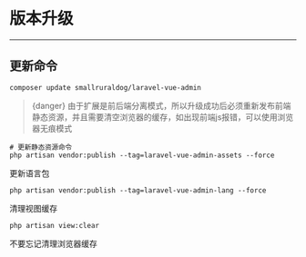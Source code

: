 # 版本升级
---

## 更新命令
```shell script
composer update smallruraldog/laravel-vue-admin
```
> {danger} 由于扩展是前后端分离模式，所以升级成功后必须重新发布前端静态资源，并且需要清空浏览器的缓存，如出现前端js报错，可以使用浏览器无痕模式

```shell script
# 更新静态资源命令
php artisan vendor:publish --tag=laravel-vue-admin-assets --force
```

更新语言包
```shell script
php artisan vendor:publish --tag=laravel-vue-admin-lang --force
```

清理视图缓存
```shell script
php artisan view:clear
```

不要忘记清理浏览器缓存